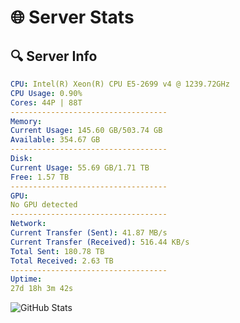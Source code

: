 # 🌐 Server Stats
## 🔍 Server Info
```yaml
CPU: Intel(R) Xeon(R) CPU E5-2699 v4 @ 1239.72GHz
CPU Usage: 0.90%
Cores: 44P | 88T
-----------------------------------
Memory:
Current Usage: 145.60 GB/503.74 GB
Available: 354.67 GB
-----------------------------------
Disk:
Current Usage: 55.69 GB/1.71 TB
Free: 1.57 TB
-----------------------------------
GPU:
No GPU detected
-----------------------------------
Network:
Current Transfer (Sent): 41.87 MB/s
Current Transfer (Received): 516.44 KB/s
Total Sent: 180.78 TB
Total Received: 2.63 TB
-----------------------------------
Uptime:
27d 18h 3m 42s
```
![GitHub Stats](https://img.shields.io/badge/Updated-2025-03-07_16:47:00-blue)